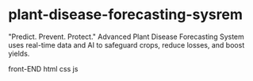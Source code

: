 # plant-disease-forecasting-sysrem
"Predict. Prevent. Protect." Advanced Plant Disease Forecasting System uses real-time data and AI to safeguard crops, reduce losses, and boost yields.

front-END
html
css 
js

